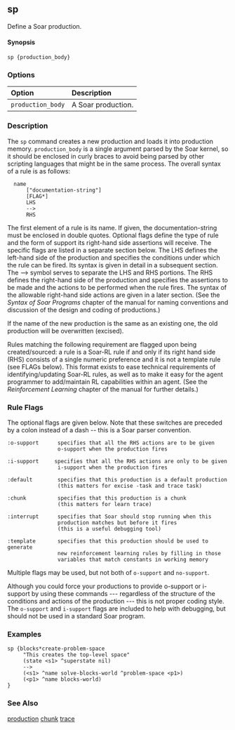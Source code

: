 ## sp

Define a Soar production.

#### Synopsis

```
sp {production_body}
```

### Options

| **Option** | **Description** |
|:-----------|:----------------|
| `production_body` | A Soar production. |

### Description

The `sp` command creates a new production and loads it into production memory. 
`production_body` is a single argument parsed by the Soar kernel, so it should be enclosed in curly braces to avoid being parsed by other scripting languages that might be in the same process. The overall syntax of a rule is as follows:

```
  name
      ["documentation-string"]
      [FLAG*]
      LHS
      -->
      RHS
```

The first element of a rule is its name. If given, the documentation-string must be enclosed in double quotes. Optional flags define the type of rule and the form of support its right-hand side assertions will receive. The specific flags are listed in a separate section below. The LHS defines the left-hand side of the production and specifies the conditions under which the rule can be fired. Its syntax is given in detail in a subsequent section. The --> symbol serves to separate the LHS and RHS portions. The RHS defines the right-hand side of the production and specifies the assertions to be made and the actions to be performed when the rule fires. The syntax of the allowable right-hand side actions are given in a later section. (See the _Syntax of Soar Programs_ chapter of the manual for naming conventions and discussion of the design and coding of productions.)

If the name of the new production is the same as an existing one, the old production will be overwritten (excised).

Rules matching the following requirement are flagged upon being created/sourced: a rule is a Soar-RL rule if and only if its right hand side (RHS) consists of a single numeric preference and it is not a template rule (see FLAGs below). This format exists to ease technical requirements of identifying/updating Soar-RL rules, as well as to make it easy for the agent programmer to add/maintain RL capabilities within an agent. (See the _Reinforcement Learning_ chapter of the manual for further details.)

### Rule Flags

The optional flags are given below. Note that these switches are preceded by a colon instead of a dash -- this is a Soar parser convention.

```
:o-support      specifies that all the RHS actions are to be given
                o-support when the production fires

:i-support     specifies that all the RHS actions are only to be given
                i-support when the production fires

:default        specifies that this production is a default production
                (this matters for excise -task and trace task)

:chunk          specifies that this production is a chunk
                (this matters for learn trace)

:interrupt      specifies that Soar should stop running when this
                production matches but before it fires
                (this is a useful debugging tool)

:template       specifies that this production should be used to generate
                new reinforcement learning rules by filling in those
                variables that match constants in working memory
```

Multiple flags may be used, but not both of `o-support` and `no-support`.

Although you could force your productions to provide o-support or i-support by using these commands --- regardless of the structure of the conditions and actions of the production --- this is not proper coding style. The `o-support` and `i-support` flags are included to help with debugging, but should not be used in a standard Soar program.

### Examples

```
sp {blocks*create-problem-space
     "This creates the top-level space"
     (state <s1> ^superstate nil)
     -->
     (<s1> ^name solve-blocks-world ^problem-space <p1>)
     (<p1> ^name blocks-world)
}
```

### See Also

[production](cmd_production) 
[chunk](cmd_chunk) 
[trace](cmd_trace)
